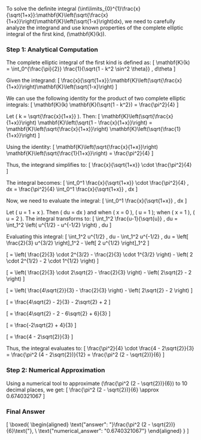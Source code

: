 To solve the definite integral \(\int\limits_{0}^{1}\frac{x}{\sqrt{1+x}}\:\mathbf{K}\left(\sqrt{\frac{x}{1+x}}\right)\mathbf{K}\left(\sqrt{1-x}\right)dx\), we need to carefully analyze the integrand and use known properties of the complete elliptic integral of the first kind, \(\mathbf{K}(k)\).

### Step 1: Analytical Computation

The complete elliptic integral of the first kind is defined as:
\[
\mathbf{K}(k) = \int_0^{\frac{\pi}{2}} \frac{1}{\sqrt{1 - k^2 \sin^2 \theta}} \, d\theta
\]

Given the integrand:
\[
\frac{x}{\sqrt{1+x}}\:\mathbf{K}\left(\sqrt{\frac{x}{1+x}}\right)\mathbf{K}\left(\sqrt{1-x}\right)
\]

We can use the following identity for the product of two complete elliptic integrals:
\[
\mathbf{K}(k) \mathbf{K}(\sqrt{1 - k^2}) = \frac{\pi^2}{4}
\]

Let \( k = \sqrt{\frac{x}{1+x}} \). Then:
\[
\mathbf{K}\left(\sqrt{\frac{x}{1+x}}\right) \mathbf{K}\left(\sqrt{1 - \frac{x}{1+x}}\right) = \mathbf{K}\left(\sqrt{\frac{x}{1+x}}\right) \mathbf{K}\left(\sqrt{\frac{1}{1+x}}\right)
\]

Using the identity:
\[
\mathbf{K}\left(\sqrt{\frac{x}{1+x}}\right) \mathbf{K}\left(\sqrt{\frac{1}{1+x}}\right) = \frac{\pi^2}{4}
\]

Thus, the integrand simplifies to:
\[
\frac{x}{\sqrt{1+x}} \cdot \frac{\pi^2}{4}
\]

The integral becomes:
\[
\int_0^1 \frac{x}{\sqrt{1+x}} \cdot \frac{\pi^2}{4} \, dx = \frac{\pi^2}{4} \int_0^1 \frac{x}{\sqrt{1+x}} \, dx
\]

Now, we need to evaluate the integral:
\[
\int_0^1 \frac{x}{\sqrt{1+x}} \, dx
\]

Let \( u = 1 + x \). Then \( du = dx \) and when \( x = 0 \), \( u = 1 \); when \( x = 1 \), \( u = 2 \). The integral transforms to:
\[
\int_1^2 \frac{u-1}{\sqrt{u}} \, du = \int_1^2 \left( u^{1/2} - u^{-1/2} \right) \, du
\]

Evaluating this integral:
\[
\int_1^2 u^{1/2} \, du - \int_1^2 u^{-1/2} \, du = \left[ \frac{2}{3} u^{3/2} \right]_1^2 - \left[ 2 u^{1/2} \right]_1^2
\]

\[
= \left( \frac{2}{3} \cdot 2^{3/2} - \frac{2}{3} \cdot 1^{3/2} \right) - \left( 2 \cdot 2^{1/2} - 2 \cdot 1^{1/2} \right)
\]

\[
= \left( \frac{2}{3} \cdot 2\sqrt{2} - \frac{2}{3} \right) - \left( 2\sqrt{2} - 2 \right)
\]

\[
= \left( \frac{4\sqrt{2}}{3} - \frac{2}{3} \right) - \left( 2\sqrt{2} - 2 \right)
\]

\[
= \frac{4\sqrt{2} - 2}{3} - 2\sqrt{2} + 2
\]

\[
= \frac{4\sqrt{2} - 2 - 6\sqrt{2} + 6}{3}
\]

\[
= \frac{-2\sqrt{2} + 4}{3}
\]

\[
= \frac{4 - 2\sqrt{2}}{3}
\]

Thus, the integral evaluates to:
\[
\frac{\pi^2}{4} \cdot \frac{4 - 2\sqrt{2}}{3} = \frac{\pi^2 (4 - 2\sqrt{2})}{12} = \frac{\pi^2 (2 - \sqrt{2})}{6}
\]

### Step 2: Numerical Approximation

Using a numerical tool to approximate \(\frac{\pi^2 (2 - \sqrt{2})}{6}\) to 10 decimal places, we get:
\[
\frac{\pi^2 (2 - \sqrt{2})}{6} \approx 0.6740321067
\]

### Final Answer

\[
\boxed{
\begin{aligned}
\text{"answer": "}\frac{\pi^2 (2 - \sqrt{2})}{6}\text{"}, \\
\text{"numerical_answer": "0.6740321067"}
\end{aligned}
}
\]